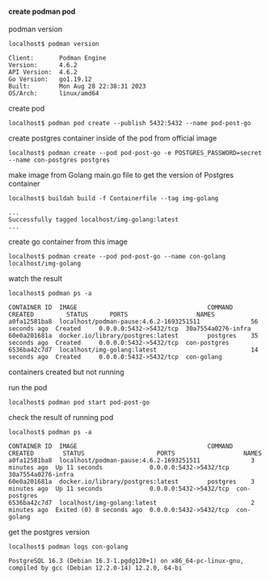 #### create podman pod

podman version

`localhost$ podman version`

```
Client:       Podman Engine
Version:      4.6.2
API Version:  4.6.2
Go Version:   go1.19.12
Built:        Mon Aug 28 22:38:31 2023
OS/Arch:      linux/amd64
```

create pod

`localhost$ podman pod create --publish 5432:5432 --name pod-post-go`

create postgres container inside of the pod from official image

`localhost$ podman create --pod pod-post-go -e POSTGRES_PASSWORD=secret --name con-postgres postgres`

make image from Golang main.go file to get the version of Postgres container

`localhost$ buildah build -f Containerfile --tag img-golang`


```
...
Successfully tagged localhost/img-golang:latest
...
```
create go container from this image

`localhost$ podman create --pod pod-post-go --name con-golang localhost/img-golang`

watch the result

`localhost$ podman ps -a`

```
CONTAINER ID  IMAGE                                    COMMAND     CREATED         STATUS      PORTS                   NAMES
a0fa12581ba8  localhost/podman-pause:4.6.2-1693251511              56 seconds ago  Created     0.0.0.0:5432->5432/tcp  30a7554a0276-infra
60e0a201681a  docker.io/library/postgres:latest        postgres    35 seconds ago  Created     0.0.0.0:5432->5432/tcp  con-postgres
6536ba42c7d7  localhost/img-golang:latest                          14 seconds ago  Created     0.0.0.0:5432->5432/tcp  con-golang

```

containers created but not running

run the pod 

`localhost$ podman pod start pod-post-go`

check the result of running pod

`localhost$ podman ps -a`

```
CONTAINER ID  IMAGE                                    COMMAND     CREATED        STATUS                    PORTS                   NAMES
a0fa12581ba8  localhost/podman-pause:4.6.2-1693251511              3 minutes ago  Up 11 seconds             0.0.0.0:5432->5432/tcp  30a7554a0276-infra
60e0a201681a  docker.io/library/postgres:latest        postgres    3 minutes ago  Up 11 seconds             0.0.0.0:5432->5432/tcp  con-postgres
6536ba42c7d7  localhost/img-golang:latest                          2 minutes ago  Exited (0) 8 seconds ago  0.0.0.0:5432->5432/tcp  con-golang

```

get the  postgres version

`localhost$ podman logs con-golang`

```
PostgreSQL 16.3 (Debian 16.3-1.pgdg120+1) on x86_64-pc-linux-gnu, compiled by gcc (Debian 12.2.0-14) 12.2.0, 64-bi
```
